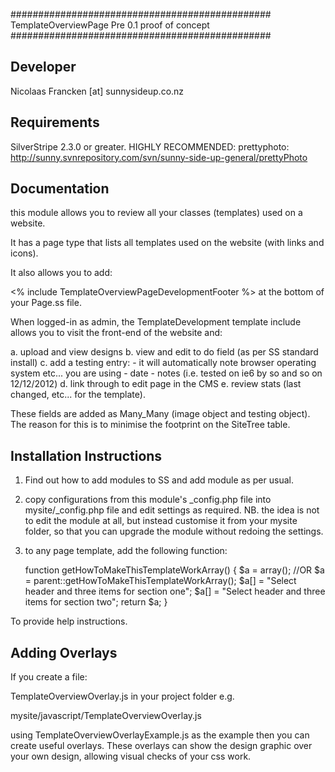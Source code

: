 ###############################################
TemplateOverviewPage
Pre 0.1 proof of concept
###############################################

Developer
-----------------------------------------------
Nicolaas Francken [at] sunnysideup.co.nz

Requirements
-----------------------------------------------
SilverStripe 2.3.0 or greater.
HIGHLY RECOMMENDED:
prettyphoto: http://sunny.svnrepository.com/svn/sunny-side-up-general/prettyPhoto

Documentation
-----------------------------------------------
this module allows you to review all your classes
(templates) used on a website.

It has a page type that lists all templates used on the website (with links and icons).

It also allows you to add:

<% include TemplateOverviewPageDevelopmentFooter %> at the bottom of your Page.ss file.

When logged-in as admin, the TemplateDevelopment template include allows you to
visit the front-end of the website and:

a. upload and view designs
b. view and edit to do field (as per SS standard install)
c. add a testing entry:
	- it will automatically note browser operating system etc... you are using
	- date
	- notes (i.e. tested on ie6 by so and so on 12/12/2012)
d. link through to edit page in the CMS
e. review stats (last changed, etc... for the template).

These fields are added as Many_Many (image object and testing object).
The reason for this is to minimise the footprint on the SiteTree table.

Installation Instructions
-----------------------------------------------
1. Find out how to add modules to SS and add module as per usual.
2. copy configurations from this module's _config.php file
into mysite/_config.php file and edit settings as required.
NB. the idea is not to edit the module at all, but instead customise
it from your mysite folder, so that you can upgrade the module without redoing the settings.
3. to any page template, add the following function:


	function getHowToMakeThisTemplateWorkArray() {
		$a = array();
		//OR $a = parent::getHowToMakeThisTemplateWorkArray();
		$a[] = "Select header and three items for section one";
		$a[] = "Select header and three items for section two";
		return $a;
	}

To provide help instructions.



Adding Overlays
-----------------------------------------------
If you create a file:

TemplateOverviewOverlay.js in your project folder
e.g.

mysite/javascript/TemplateOverviewOverlay.js

using TemplateOverviewOverlayExample.js as the example
then you can create useful overlays.  These overlays
can show the design graphic over your own design, allowing
visual checks of your css work.
